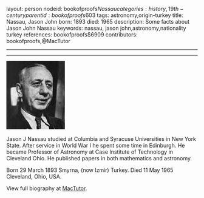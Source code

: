layout: person
nodeid: bookofproofs$Nassau
categories: history,19th-century
parentid: bookofproofs$603
tags: astronomy,origin-turkey
title: Nassau, Jason John
born: 1893
died: 1965
description: Some facts about Jason John Nassau
keywords: nassau, jason john,astronomy,nationality turkey
references: bookofproofs$6909
contributors: bookofproofs,@MacTutor

---


---

![Nassau.jpg](https://github.com/bookofproofs/bookofproofs.github.io/blob/main/_sources/_assets/images/portraits/Nassau.jpg?raw=true)

Jason J Nassau studied at Columbia and Syracuse Universities in New York State. After service in World War I he spent some time in Edinburgh. He became Professor of Astronomy at Case Institute of Technology in Cleveland Ohio. He published papers in both mathematics and astronomy.

Born 29 March 1893 Smyrna, (now Izmir) Turkey. Died 11 May 1965 Cleveland, Ohio, USA.


View full biography at [MacTutor](https://mathshistory.st-andrews.ac.uk/Biographies/Nassau/).